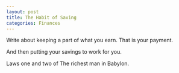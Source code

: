 ```yaml
---
layout: post
title: The Habit of Saving
categories: Finances
---
```


Write about keeping a part of what you earn. That is your payment.

And then putting your savings to work for you.

Laws one and two of The richest man in Babylon.